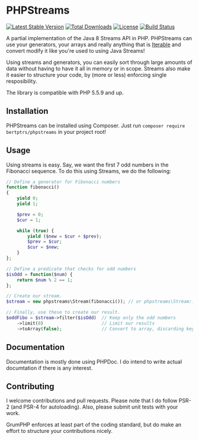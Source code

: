 # PHPStreams

[![Latest Stable Version](https://poser.pugx.org/bertptrs/phpstreams/v/stable)](https://packagist.org/packages/bertptrs/phpstreams) [![Total Downloads](https://poser.pugx.org/bertptrs/phpstreams/downloads)](https://packagist.org/packages/bertptrs/phpstreams) [![License](https://poser.pugx.org/bertptrs/phpstreams/license)](https://packagist.org/packages/bertptrs/phpstreams) [![Build Status](https://travis-ci.org/bertptrs/phpstreams.svg?branch=master)](https://travis-ci.org/bertptrs/phpstreams)

A partial implementation of the Java 8 Streams API in PHP. PHPStreams
can use your generators, your arrays and really anything that is
[Iterable](https://wiki.php.net/rfc/iterable) and convert modify it like
you're used to using Java Streams!

Using streams and generators, you can easily sort through large amounts
of data without having to have it all in memory or in scope. Streams
also make it easier to structure your code, by (more or less) enforcing
single resposibility.

The library is compatible with PHP 5.5.9 and up.

## Installation

PHPStreams can be installed using Composer. Just run `composer require
bertptrs/phpstreams` in your project root!

## Usage

Using streams is easy. Say, we want the first 7 odd numbers in the
Fibonacci sequence. To do this using Streams, we do the following:

```php
// Define a generator for Fibonacci numbers
function fibonacci()
{
    yield 0;
    yield 1;

    $prev = 0;
    $cur = 1;

    while (true) {
        yield ($new = $cur + $prev);
        $prev = $cur;
        $cur = $new;
    }
};

// Define a predicate that checks for odd numbers
$isOdd = function($num) {
    return $num % 2 == 1;
};

// Create our stream.
$stream = new phpstreams\Stream(fibonacci()); // or phpstreams\Stream::of(fibonacci());

// Finally, use these to create our result.
$oddFibo = $stream->filter($isOdd)  // Keep only the odd numbers
    ->limit(8)                      // Limit our results
    ->toArray(false);               // Convert to array, discarding keys
```

## Documentation

Documentation is mostly done using PHPDoc. I do intend to write actual
documtation if there is any interest.

## Contributing

I welcome contributions and pull requests. Please note that I do follow
PSR-2 (and PSR-4 for autoloading). Also, please submit unit tests with
your work.

GrumPHP enforces at least part of the coding standard, but do make an
effort to structure your contributions nicely.
